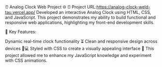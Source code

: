 ⏰ Analog Clock Web Project 🌐
⏰ Project URL:https://analog-clock-weld-tau.vercel.app/
Developed an interactive Analog Clock using HTML, CSS, and JavaScript. This project demonstrates my ability to build functional and responsive web applications, highlighting my front-end development skills.

🔧 Key Features:

Dynamic real-time clock functionality ⏳
Clean and responsive design across devices 📱💻
Styled with CSS to create a visually appealing interface 🎨
This project allowed me to enhance my JavaScript knowledge and experiment with CSS animations.
